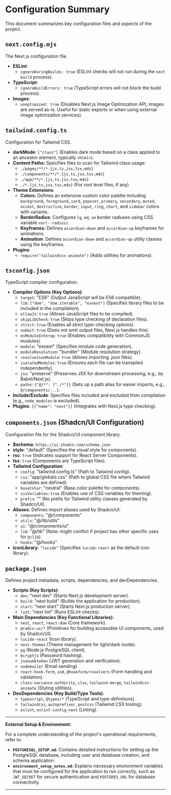 # Configuration Summary

This document summarizes key configuration files and aspects of the project.

## `next.config.mjs`

The Next.js configuration file.
-   **ESLint**:
    -   `ignoreDuringBuilds: true` (ESLint checks will not run during the `next build` process).
-   **TypeScript**:
    -   `ignoreBuildErrors: true` (TypeScript errors will not block the build process).
-   **Images**:
    -   `unoptimized: true` (Disables Next.js Image Optimization API, images are served as-is. Useful for static exports or when using external image optimization services).

## `tailwind.config.ts`

Configuration for Tailwind CSS.
-   **darkMode**: `["class"]` (Enables dark mode based on a class applied to an ancestor element, typically `<html>`).
-   **Content Paths**: Specifies files to scan for Tailwind class usage:
    -   `./pages/**/*.{js,ts,jsx,tsx,mdx}`
    -   `./components/**/*.{js,ts,jsx,tsx,mdx}`
    -   `./app/**/*.{js,ts,jsx,tsx,mdx}`
    -   `./*.{js,ts,jsx,tsx,mdx}` (For root level files, if any)
-   **Theme Extensions**:
    -   **Colors**: Defines an extensive custom color palette including `background`, `foreground`, `card`, `popover`, `primary`, `secondary`, `muted`, `accent`, `destructive`, `border`, `input`, `ring`, `chart`, and `sidebar` colors with variants.
    *   **BorderRadius**: Configures `lg`, `md`, `sm` border radiuses using CSS variable `var(--radius)`.
    *   **Keyframes**: Defines `accordion-down` and `accordion-up` keyframes for animations.
    *   **Animation**: Defines `accordion-down` and `accordion-up` utility classes using the keyframes.
-   **Plugins**:
    -   `require("tailwindcss-animate")` (Adds utilities for animations).

## `tsconfig.json`

TypeScript compiler configuration.
-   **Compiler Options (Key Options)**:
    -   `target`: "ES6" (Output JavaScript will be ES6 compatible).
    -   `lib`: `["dom", "dom.iterable", "esnext"]` (Specifies library files to be included in the compilation).
    -   `allowJs`: `true` (Allows JavaScript files to be compiled).
    -   `skipLibCheck`: `true` (Skips type checking of declaration files).
    -   `strict`: `true` (Enables all strict type-checking options).
    -   `noEmit`: `true` (Does not emit output files, Next.js handles this).
    -   `esModuleInterop`: `true` (Enables compatibility with CommonJS modules).
    -   `module`: "esnext" (Specifies module code generation).
    -   `moduleResolution`: "bundler" (Module resolution strategy).
    -   `resolveJsonModule`: `true` (Allows importing .json files).
    -   `isolatedModules`: `true` (Ensures each file can be transpiled independently).
    *   `jsx`: "preserve" (Preserves JSX for downstream processing, e.g., by Babel/Next.js).
    *   `paths`: `{"@/*": ["./*"]}` (Sets up a path alias for easier imports, e.g., `@/components/...`).
-   **Include/Exclude**: Specifies files included and excluded from compilation (e.g., `node_modules` is excluded).
-   **Plugins**: `[{"name": "next"}]` (Integrates with Next.js type checking).

## `components.json` (Shadcn/UI Configuration)

Configuration file for the Shadcn/UI component library.
-   **$schema**: `https://ui.shadcn.com/schema.json`
-   **style**: "default" (Specifies the visual style for components).
-   **rsc**: `true` (Indicates support for React Server Components).
-   **tsx**: `true` (Components are TypeScript files).
-   **Tailwind Configuration**:
    -   `config`: "tailwind.config.ts" (Path to Tailwind config).
    -   `css`: "app/globals.css" (Path to global CSS file where Tailwind variables are defined).
    -   `baseColor`: "neutral" (Base color palette for components).
    -   `cssVariables`: `true` (Enables use of CSS variables for theming).
    -   `prefix`: "" (No prefix for Tailwind utility classes generated by Shadcn/UI).
-   **Aliases**: Defines import aliases used by Shadcn/UI:
    -   `components`: "@/components"
    -   `utils`: "@/lib/utils"
    -   `ui`: "@/components/ui"
    -   `lib`: "@/lib" (Note: might conflict if project has other specific uses for `@/lib`)
    -   `hooks`: "@/hooks"
-   **iconLibrary**: `"lucide"` (Specifies `lucide-react` as the default icon library).

## `package.json`

Defines project metadata, scripts, dependencies, and devDependencies.
-   **Scripts (Key Scripts)**:
    -   `dev`: "next dev" (Starts Next.js development server).
    -   `build`: "next build" (Builds the application for production).
    -   `start`: "next start" (Starts Next.js production server).
    -   `lint`: "next lint" (Runs ESLint checks).
-   **Main Dependencies (Key Functional Libraries)**:
    -   `next`, `react`, `react-dom` (Core framework).
    -   `@radix-ui/*` (Primitives for building accessible UI components, used by Shadcn/UI).
    -   `lucide-react` (Icon library).
    -   `next-themes` (Theme management for light/dark mode).
    *   `pg` (Node.js PostgreSQL client).
    *   `bcryptjs` (Password hashing).
    *   `jsonwebtoken` (JWT generation and verification).
    *   `nodemailer` (Email sending).
    *   `react-hook-form`, `zod`, `@hookform/resolvers` (Form handling and validation).
    -   `class-variance-authority`, `clsx`, `tailwind-merge`, `tailwindcss-animate` (Styling utilities).
-   **DevDependencies (Key Build/Type Tools)**:
    -   `typescript`, `@types/*` (TypeScript and type definitions).
    -   `tailwindcss`, `autoprefixer`, `postcss` (Tailwind CSS tooling).
    -   `eslint`, `eslint-config-next` (Linting).

---
**External Setup & Environment:**

For a complete understanding of the project's operational requirements, refer to:
*   **`POSTGRESQL_SETUP.md`**: Contains detailed instructions for setting up the PostgreSQL database, including user and database creation, and schema application.
*   **`environment_setup_notes.md`**: Explains necessary environment variables that must be configured for the application to run correctly, such as `JWT_SECRET` for secure authentication and `POSTGRES_URL` for database connectivity.
---
